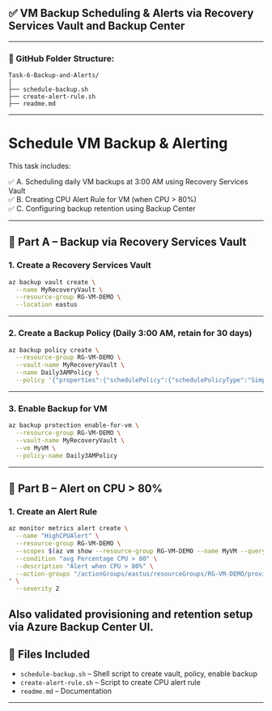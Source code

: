 ## ✅ VM Backup Scheduling & Alerts via Recovery Services Vault and Backup Center

---

### 📁 GitHub Folder Structure:

```
Task-6-Backup-and-Alerts/
│
├── schedule-backup.sh
├── create-alert-rule.sh
├── readme.md
```

---

# Schedule VM Backup & Alerting

This task includes:

✅ A. Scheduling daily VM backups at 3:00 AM using Recovery Services Vault  
✅ B. Creating CPU Alert Rule for VM (when CPU > 80%)  
✅ C. Configuring backup retention using Backup Center  

---

## 🔐 Part A – Backup via Recovery Services Vault

### 1. Create a Recovery Services Vault

```bash
az backup vault create \
  --name MyRecoveryVault \
  --resource-group RG-VM-DEMO \
  --location eastus
```
---

### 2. Create a Backup Policy (Daily 3:00 AM, retain for 30 days)

```bash
az backup policy create \
  --resource-group RG-VM-DEMO \
  --vault-name MyRecoveryVault \
  --name Daily3AMPolicy \
  --policy '{"properties":{"schedulePolicy":{"schedulePolicyType":"SimpleSchedulePolicy","scheduleRunFrequency":"Daily","scheduleRunTimes":["03:00"]},"retentionPolicy":{"retentionPolicyType":"LongTermRetentionPolicy","dailySchedule":{"retentionTimes":["03:00"],"retentionDuration":{"count":30,"durationType":"Days"}}}}}'
```
---

### 3. Enable Backup for VM

```bash
az backup protection enable-for-vm \
  --resource-group RG-VM-DEMO \
  --vault-name MyRecoveryVault \
  --vm MyVM \
  --policy-name Daily3AMPolicy
```

---

## 📣 Part B – Alert on CPU > 80%

### 1. Create an Alert Rule

```bash
az monitor metrics alert create \
  --name "HighCPUAlert" \
  --resource-group RG-VM-DEMO \
  --scopes $(az vm show --resource-group RG-VM-DEMO --name MyVM --query id -o tsv) \
  --condition "avg Percentage CPU > 80" \
  --description "Alert when CPU > 80%" \
  --action-groups "/actionGroups/eastus/resourceGroups/RG-VM-DEMO/providers/microsoft.insights/actionGroups/AG-NotifyEmail01
" \
  --severity 2
```

Also validated provisioning and retention setup via **Azure Backup Center UI**.
---

## 📂 Files Included

* `schedule-backup.sh` – Shell script to create vault, policy, enable backup
* `create-alert-rule.sh` – Script to create CPU alert rule
* `readme.md` – Documentation

---
